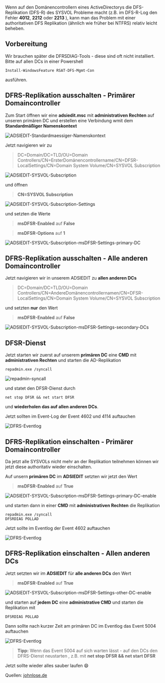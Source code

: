 Wenn auf den Domänencontrollern eines ActiveDirectorys die DFS-Replikation (DFS-R) des SYSVOL Probleme macht (z.B. im DFS-R-Log den Fehler **4012**, **2212** oder **2213** ), kann man das Problem mit einer authoritativen DFS Replikation (ähnlich wie früher bei NTFRS) relativ leicht beheben.

## Vorbereitung

Wir brauchen später die DFRSDIAG-Tools - diese sind oft nicht installiert. Bitte auf allen DCs in einer Powershell

```console
Install-WindowsFeature RSAT-DFS-Mgmt-Con
```
ausführen.

## DFRS-Replikation ausschalten - Primärer Domaincontroller

Zum Start öffnen wir eine **adsiedit.msc** mit **administrativen Rechten** auf unseren primären DC und erstellen eine Verbindung wmit dem **Standardmäßiger Namenskontext**

![ADSIEDIT-Standardmaessiger-Namenskontext](https://github.com/friedlandreas/Guides/blob/66a839258dd1689485b73b1e08da986a65321c82/images/ADSIEDIT-Standardmaessiger-Namenskontext.png)

Jetzt navigieren wir zu 

> DC=Domain/DC=TLD/OU=Domain Controllers/CN=ErsterDomänencontrollername/CN=DFSR-LocalSettings/CN=Domain System Volume/CN=SYSVOL Subscription


![ADSIEDIT-SYSVOL-Subscription](https://github.com/friedlandreas/Guides/blob/f20a584906f63daf2aa996e059191628ea72e58a/images/ADSIEDIT-SYSVOL-Subscription-01.png)

und öffnen 
> **CN=SYSVOL Subscription** 

![ADSIEDIT-SYSVOL-Subscription-Settings](https://github.com/friedlandreas/Guides/blob/c63162fb5d23f4aca15ca20a6e3c73d92507d732/images/ADSIEDIT-SYSVOL-Subscription-02.png)

und setzten die Werte

> **msDFSR-Enabled** auf **False**

> **msDFSR-Options** auf **1**

![ADSIEDIT-SYSVOL-Subscription-msDFSR-Settings-primary-DC](https://github.com/friedlandreas/Guides/blob/d3c909ed1feb5998d235fca921377a858d65ea83/images/ADSIEDIT-SYSVOL-Subscription-03.png)

## DFRS-Replikation ausschalten - Alle anderen Domaincontroller

Jetzt navigieren wir in unserem ADSIEDIT zu **allen anderen DCs**

> DC=Domain/DC=TLD/OU=Domain Controllers/CN=AndereDomänencontrollernamen/CN=DFSR-LocalSettings/CN=Domain System Volume/CN=SYSVOL Subscription

und setzten **nur** den Wert

> **msDFSR-Enabled** auf **False**

![ADSIEDIT-SYSVOL-Subscription-msDFSR-Settings-secondary-DCs](https://github.com/friedlandreas/Guides/blob/c661316310a309beba52ffa6d5e492e60952e8b5/images/ADSIEDIT-SYSVOL-Subscription-04.png)

## DFSR-Dienst

Jetzt starten wir zuerst auf unserem **primären DC** eine **CMD** mit **administrativen Rechten** und starten die AD-Replikation 

```console
repadmin.exe /syncall
```

![repadmin-syncall](https://github.com/friedlandreas/Guides/blob/6290887e804acc22e392eff15011ea8d24c4af6f/images/repadmin-syncall.png)

und statet den DFSR-Dienst durch

```console
net stop DFSR && net start DFSR
```

und **wiederholen das auf allen anderen DCs**.

Jetzt sollten im Event-Log der Event 4602 und 4114 auftauchen

![DFRS-Eventlog](https://github.com/friedlandreas/Guides/blob/8f613523194d0c86d50a76d953abf6bf12955059/images/Eventlog-DFSR-4114.png)

## DFRS-Replikation einschalten - Primärer Domaincontroller

Da jetzt alle SYSVOLs nicht mehr an der Replikation teilnehmen können wir jetzt diese authoritativ wieder einschalten.

Auf unsern **primären DC** im **ADSIEDIT** setzten wir jetzt den Wert

> **msDFSR-Enabled** auf **True**

![ADSIEDIT-SYSVOL-Subscription-msDFSR-Settings-primary-DC-enable](https://github.com/friedlandreas/Guides/blob/49d6cae56a06a7c107a4707e4a24575168080ab5/images/ADSIEDIT-SYSVOL-Subscription-05.png)

und starten dann in einer **CMD** mit **administrativen Rechten** die Replikation

```console
repadmin.exe /syncall
DFSRDIAG POLLAD
```

Jetzt sollte im Eventlog der Event 4602 auftauchen

![DFRS-Eventlog](https://github.com/friedlandreas/Guides/blob/d49d9001be389e60c7fb4311c0ef9e0e526bb262/images/Eventlog-DFSR-4602.png)

## DFRS-Replikation einschalten - Allen anderen DCs

Jetzt setzten wir im **ADSIEDIT** für **alle anderen DCs** den Wert

> **msDFSR-Enabled** auf **True**

![ADSIEDIT-SYSVOL-Subscription-msDFSR-Settings-other-DC-enable](https://github.com/friedlandreas/Guides/blob/c2eb24f83b03b6d65fcf16e1866e7a4f93bcdaed/images/ADSIEDIT-SYSVOL-Subscription-06.png)

und starten auf **jedem DC** eine **administrative CMD** und starten die Replikation mit 

```console
DFSRDIAG POLLAD
```

Dann sollte nach kurzer Zeit am primären DC im Eventlog das Event 5004 auftauchen

![DFRS-Eventlog](https://github.com/friedlandreas/Guides/blob/e9d8699e27cbe912b8612418153948881332f15b/images/Eventlog-DFSR-5004.png)

> **Tipp:** 
> Wenn das Event 5004 auf sich warten lässt - auf den DCs den DFRS-Dienst neustarten , z.B. mit **net stop DFSR && net start DFSR**

Jetzt sollte wieder alles sauber laufen 😄

Quellen: [johnlose.de](https://www.johnlose.de/2016/03/dfsr-fehler-4012-auf-sysvol-dfs-replikation-in-windows-server-2012-dc/)




